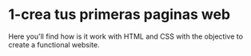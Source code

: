 # 1-crea tus primeras paginas web

Here you'll find how is it work with HTML and CSS with the objective to create a functional website.
